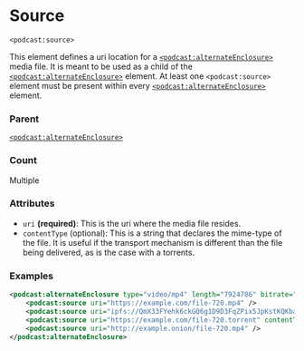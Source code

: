 # Source

`<podcast:source>`

This element defines a uri location for a [`<podcast:alternateEnclosure>`](alternate-enclosure.md) media file. It is meant to be used as a child of the [`<podcast:alternateEnclosure>`](alternate-enclosure.md) element. At least one `<podcast:source>` element must be present within every [`<podcast:alternateEnclosure>`](alternate-enclosure.md) element.

### Parent

[`<podcast:alternateEnclosure>`](alternate-enclosure.md)

### Count

Multiple

### Attributes

- `uri` **(required)**: This is the uri where the media file resides.
- `contentType` (optional): This is a string that declares the mime-type of the file. It is useful if the transport mechanism is different than the file being delivered, as is the case with a torrents.

### Examples

```xml
<podcast:alternateEnclosure type="video/mp4" length="7924786" bitrate="511276.52" height="720">
    <podcast:source uri="https://example.com/file-720.mp4" />
    <podcast:source uri="ipfs://QmX33FYehk6ckGQ6g1D9D3FqZPix5JpKstKQKbaS8quUFb" />
    <podcast:source uri="https://example.com/file-720.torrent" contentType="application/x-bittorrent" />
    <podcast:source uri="http://example.onion/file-720.mp4" />
</podcast:alternateEnclosure>
```
